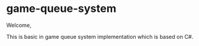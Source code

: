 # game-queue-system

Welcome,

This is basic in game queue system implementation which is based on C#.
